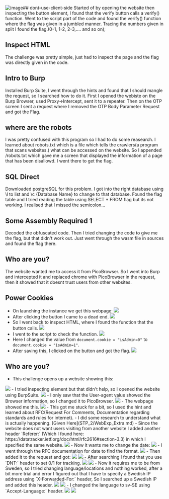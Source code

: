 ![image](https://github.com/user-attachments/assets/54db9a45-29ca-4f49-9d82-bd922900bd42)## dont-use-client-side
Started of by opening the website then inspecting the button element, I found that the verify button calls a verify() function.
Went to the script part of the code and found the verify() function where the flag was given in a jumbled manner.
Tracing the numbers given in split I found the flag.(0-1, 1-2, 2-3,.... and so on);

## Inspect HTML
The challenge was pretty simple, just had to inspect the page and the flag was directly given in the code.

## Intro to Burp
Installed Burp Suite, I went through the hints and found that I should mangle the request, so I searched how to do it.
First I opened the webiste on the Burp Browser, used Proxy->Intercept, sent it to a repeater.
Then on the OTP screen I sent a request where I removed the OTP Body Parameter Request and got the Flag.

## where are the robots
I was pretty confused with this program so I had to do some reasearch.
I learned about robots.txt which is a file which tells the crawlers(a program that scans websites.) what can be accessed on the website.
So I appended /robots.txt which gave me a screen that displayed the information of a page that has been disallowd. I went there to get the flag.

## SQL Direct
Downloaded postgreSQL for this problem.
I got into the right database using \l to list and \c {Database Name} to change to that database.
Found the flag table and I tried reading the table using SELECT * FROM flag but its not working.
I realised that I missed the semicolon...

## Some Assembly Required 1
Decoded the obfuscated code. Then I tried changing the code to give me the flag, but that didn't work out.
Just went through the wasm file in sources and found the flag there.

## Who are you?
The website wanted me to access it from PicoBrowser.
So I went into Burp and intercepted it and replaced chrome with PicoBrowser in the request, then it showed that it doesnt trust users from other websites.

## Power Cookies
- On launching the instance we get this webpage:
  <img src="./images/PowerCookies1.png">
- After clicking the button I came to a dead end.
  <img src="./images/PowerCookies2.png">
- So I went back to inspect HTML, where I found the function that the button calls.
  <img src="./images/PowerCookies3.png">
- I went to the script to check the function.
  <img src="./images/PowerCookies4.png">
- Here I changed the value from `document.cookie = "isAdmin=0"` to `document.cookie = "isAdmin=1"`.
- After saving this, I clicked on the button and got the flag.
  <img src="./images/PowerCookies5.png">

## Who are you?
- This challenge opens up a website showing this:
<img src="./images/whoareyou1.png">
- I tried inspecting element but that didn't help, so I opened the website using BurpSuite.
<img src="./images/whoareyou2.png">
- I only saw that the User-agent value showed the Browser information, so I changed it to PicoBrowser.
<img src="./images/whoareyou3.png">
- The webpage showed me this.
<img src="./images/whoareyou4.png">
- This got me stuck for a bit, so I used the hint and learned about RFC(Request For Comments, Documentation regarding standards and rules for internet).
- I did some research to understand what is actually happening. [Given Here](STP_2/WebExp_Extra.md)
- Since the website does not want users visiting from another website I added another header `Referer:` (Which I found here: https://datatracker.ietf.org/doc/html/rfc2616#section-3.3) in which I specified the same website.
<img src="./images/whoareyou5.png">
- Now it wants me to change the date:
<img src="./images/whoareyou6.png">
- I went through the RFC documentation for date to find the format.
<img src="./images/whoareyou7.png">
- Then added it to the request and got:
<img src="./images/whoareyou8.png">
<img src="./images/whoareyou9.png">
- After searching I found that you use `DNT:` header to set 0/1 for tracking.
<img src="./images/whoareyou10.png">
<img src="./images/whoareyou11.png">
- Now it requires me to be from Sweden, so I tried changing language/locations and nothing worked, after a bit more trial and error I figured out that I have to specify a Swedish IP address using `X-Forwarded-For:` header, So I searched up a Swedish IP and added this header.
<img src="./images/whoareyou12.png">
<img src="./images/whoareyou13.png">
- I changed the language to sv-SE using `Accept-Language:` header.
<img src="./images/whoareyou14.png">
<img src="./images/whoareyou15.png">
